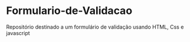 # Formulario-de-Validacao
Repositório destinado a um formulário de validação usando HTML, Css e javascript
